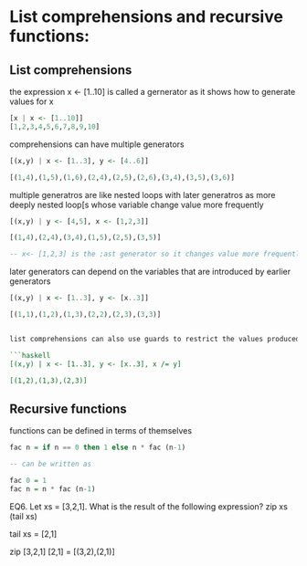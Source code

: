 # List comprehensions and recursive functions:

## List comprehensions

the expression x <- [1..10] is called a gernerator as it shows how to generate values for x

```haskell
[x | x <- [1..10]]
[1,2,3,4,5,6,7,8,9,10]
```

comprehensions can have multiple generators

```haskell
[(x,y) | x <- [1..3], y <- [4..6]]

[(1,4),(1,5),(1,6),(2,4),(2,5),(2,6),(3,4),(3,5),(3,6)]

```
multiple generatros are like nested loops with later generatros as more deeply nested loop[s whose variable change value more frequently

```haskell
[(x,y) | y <- [4,5], x <- [1,2,3]]

[(1,4),(2,4),(3,4),(1,5),(2,5),(3,5)]

-- x<- [1,2,3] is the ;ast generator so it changes value more frequently

```
later generators can depend on the variables that are introduced by earlier generators

```haskell
[(x,y) | x <- [1..3], y <- [x..3]]

[(1,1),(1,2),(1,3),(2,2),(2,3),(3,3)]


list comprehensions can also use guards to restrict the values produced by earlier generators

```haskell
[(x,y) | x <- [1..3], y <- [x..3], x /= y]

[(1,2),(1,3),(2,3)]
```

## Recursive functions

functions can be defined in terms of themselves

```haskell
fac n = if n == 0 then 1 else n * fac (n-1)

-- can be written as

fac 0 = 1
fac n = n * fac (n-1)
```

EQ6. Let xs = [3,2,1]. What is the result of the following expression?
zip xs (tail xs)

tail xs = [2,1]

zip [3,2,1] [2,1] = [(3,2),(2,1)]